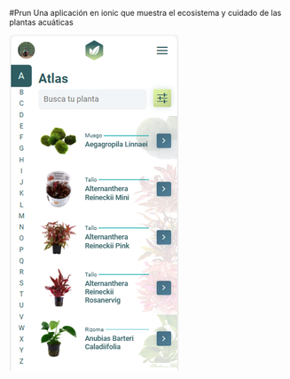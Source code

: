 #Prun
Una aplicación en ionic que muestra el ecosistema y cuidado de las plantas acuáticas

![Prun app](https://raw.githubusercontent.com/DavidDavila/prun-ionic-app/main/readme.png "Prun app")
